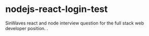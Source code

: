 # nodejs-react-login-test
SinWaves react and node interview question for the full stack web developer position. . 
